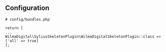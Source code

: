 ## Configuration

```
# config/bundles.php

return [
...
WilmaDigital\SyliusSkeletonPlugin\WilmaDigitalSkeletonPlugin::class => ['all' => true]
];
```
